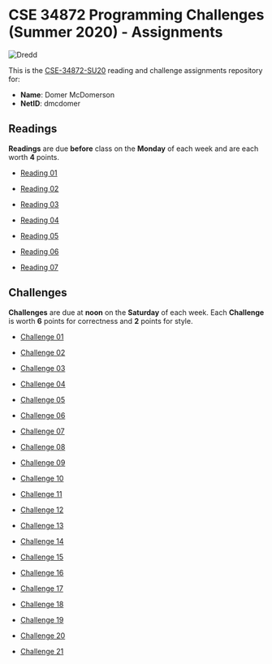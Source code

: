 # CSE 34872 Programming Challenges (Summer 2020) - Assignments

![Dredd](https://github.com/nd-cse-34872-su20/cse-34872-su20-assignments/workflows/Dredd/badge.svg)

This is the [CSE-34872-SU20] reading and challenge assignments repository for:

- **Name**:     Domer McDomerson
- **NetID**:    dmcdomer

[CSE-34872-SU20]:   https://www3.nd.edu/~pbui/teaching/cse.34872.su20/

## Readings

**Readings** are due **before** class on the **Monday** of each week and are
each worth **4** points.

- [Reading 01](https://www3.nd.edu/~pbui/teaching/cse.34872.su20/reading01.html)

- [Reading 02](https://www3.nd.edu/~pbui/teaching/cse.34872.su20/reading02.html)

- [Reading 03](https://www3.nd.edu/~pbui/teaching/cse.34872.su20/reading03.html)

- [Reading 04](https://www3.nd.edu/~pbui/teaching/cse.34872.su20/reading04.html)

- [Reading 05](https://www3.nd.edu/~pbui/teaching/cse.34872.su20/reading05.html)

- [Reading 06](https://www3.nd.edu/~pbui/teaching/cse.34872.su20/reading06.html)

- [Reading 07](https://www3.nd.edu/~pbui/teaching/cse.34872.su20/reading07.html)

## Challenges

**Challenges** are due at **noon** on the **Saturday** of each week.  Each
**Challenge** is worth **6** points for correctness and **2** points for style.

- [Challenge 01](https://www3.nd.edu/~pbui/teaching/cse.34872.su20/challenge01.html)

- [Challenge 02](https://www3.nd.edu/~pbui/teaching/cse.34872.su20/challenge02.html)

- [Challenge 03](https://www3.nd.edu/~pbui/teaching/cse.34872.su20/challenge03.html)

- [Challenge 04](https://www3.nd.edu/~pbui/teaching/cse.34872.su20/challenge04.html)

- [Challenge 05](https://www3.nd.edu/~pbui/teaching/cse.34872.su20/challenge05.html)

- [Challenge 06](https://www3.nd.edu/~pbui/teaching/cse.34872.su20/challenge06.html)

- [Challenge 07](https://www3.nd.edu/~pbui/teaching/cse.34872.su20/challenge07.html)

- [Challenge 08](https://www3.nd.edu/~pbui/teaching/cse.34872.su20/challenge08.html)

- [Challenge 09](https://www3.nd.edu/~pbui/teaching/cse.34872.su20/challenge09.html)

- [Challenge 10](https://www3.nd.edu/~pbui/teaching/cse.34872.su20/challenge10.html)

- [Challenge 11](https://www3.nd.edu/~pbui/teaching/cse.34872.su20/challenge11.html)

- [Challenge 12](https://www3.nd.edu/~pbui/teaching/cse.34872.su20/challenge12.html)

- [Challenge 13](https://www3.nd.edu/~pbui/teaching/cse.34872.su20/challenge13.html)

- [Challenge 14](https://www3.nd.edu/~pbui/teaching/cse.34872.su20/challenge14.html)

- [Challenge 15](https://www3.nd.edu/~pbui/teaching/cse.34872.su20/challenge15.html)

- [Challenge 16](https://www3.nd.edu/~pbui/teaching/cse.34872.su20/challenge16.html)

- [Challenge 17](https://www3.nd.edu/~pbui/teaching/cse.34872.su20/challenge17.html)

- [Challenge 18](https://www3.nd.edu/~pbui/teaching/cse.34872.su20/challenge18.html)

- [Challenge 19](https://www3.nd.edu/~pbui/teaching/cse.34872.su20/challenge19.html)

- [Challenge 20](https://www3.nd.edu/~pbui/teaching/cse.34872.su20/challenge20.html)

- [Challenge 21](https://www3.nd.edu/~pbui/teaching/cse.34872.su20/challenge21.html)
